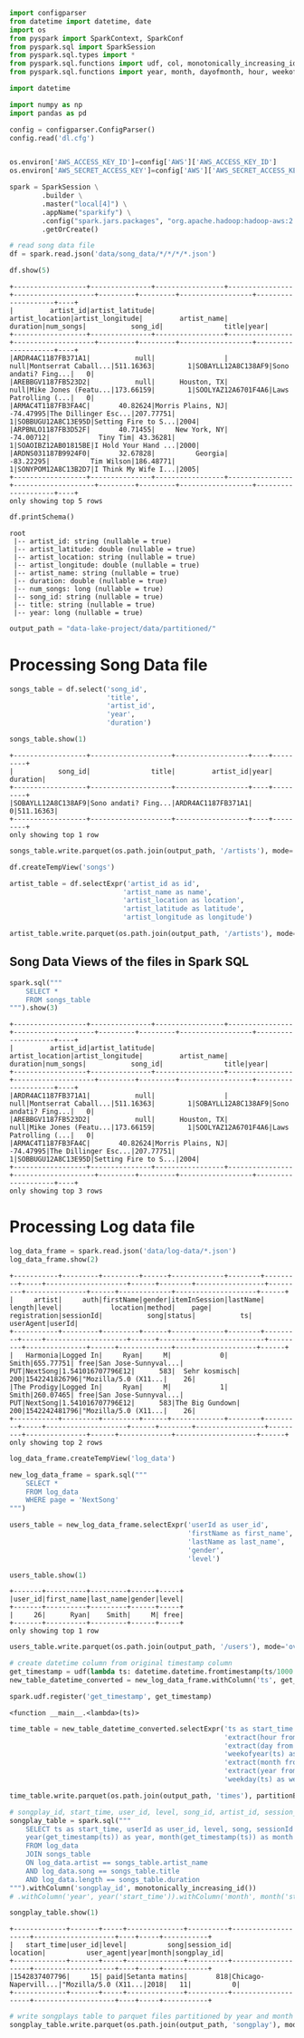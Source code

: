 ```python
import configparser
from datetime import datetime, date
import os
from pyspark import SparkContext, SparkConf
from pyspark.sql import SparkSession
from pyspark.sql.types import *
from pyspark.sql.functions import udf, col, monotonically_increasing_id
from pyspark.sql.functions import year, month, dayofmonth, hour, weekofyear, date_format

import datetime

import numpy as np
import pandas as pd

config = configparser.ConfigParser()
config.read('dl.cfg')


os.environ['AWS_ACCESS_KEY_ID']=config['AWS']['AWS_ACCESS_KEY_ID']
os.environ['AWS_SECRET_ACCESS_KEY']=config['AWS']['AWS_SECRET_ACCESS_KEY']
```


```python
spark = SparkSession \
        .builder \
        .master("local[4]") \
        .appName("sparkify") \
        .config("spark.jars.packages", "org.apache.hadoop:hadoop-aws:2.7.0") \
        .getOrCreate()
```


```python
# read song data file
df = spark.read.json('data/song_data/*/*/*/*.json')
```


```python
df.show(5)
```

    +------------------+---------------+-----------------+----------------+--------------------+---------+---------+------------------+--------------------+----+
    |         artist_id|artist_latitude|  artist_location|artist_longitude|         artist_name| duration|num_songs|           song_id|               title|year|
    +------------------+---------------+-----------------+----------------+--------------------+---------+---------+------------------+--------------------+----+
    |ARDR4AC1187FB371A1|           null|                 |            null|Montserrat Caball...|511.16363|        1|SOBAYLL12A8C138AF9|Sono andati? Fing...|   0|
    |AREBBGV1187FB523D2|           null|      Houston, TX|            null|Mike Jones (Featu...|173.66159|        1|SOOLYAZ12A6701F4A6|Laws Patrolling (...|   0|
    |ARMAC4T1187FB3FA4C|       40.82624|Morris Plains, NJ|       -74.47995|The Dillinger Esc...|207.77751|        1|SOBBUGU12A8C13E95D|Setting Fire to S...|2004|
    |ARPBNLO1187FB3D52F|       40.71455|     New York, NY|       -74.00712|            Tiny Tim| 43.36281|        1|SOAOIBZ12AB01815BE|I Hold Your Hand ...|2000|
    |ARDNS031187B9924F0|       32.67828|          Georgia|       -83.22295|          Tim Wilson|186.48771|        1|SONYPOM12A8C13B2D7|I Think My Wife I...|2005|
    +------------------+---------------+-----------------+----------------+--------------------+---------+---------+------------------+--------------------+----+
    only showing top 5 rows
    



```python
df.printSchema()
```

    root
     |-- artist_id: string (nullable = true)
     |-- artist_latitude: double (nullable = true)
     |-- artist_location: string (nullable = true)
     |-- artist_longitude: double (nullable = true)
     |-- artist_name: string (nullable = true)
     |-- duration: double (nullable = true)
     |-- num_songs: long (nullable = true)
     |-- song_id: string (nullable = true)
     |-- title: string (nullable = true)
     |-- year: long (nullable = true)
    



```python
output_path = "data-lake-project/data/partitioned/"
```

# Processing Song Data file


```python
songs_table = df.select('song_id', 
                        'title', 
                        'artist_id', 
                        'year', 
                        'duration')
```


```python
songs_table.show(1)
```

    +------------------+--------------------+------------------+----+---------+
    |           song_id|               title|         artist_id|year| duration|
    +------------------+--------------------+------------------+----+---------+
    |SOBAYLL12A8C138AF9|Sono andati? Fing...|ARDR4AC1187FB371A1|   0|511.16363|
    +------------------+--------------------+------------------+----+---------+
    only showing top 1 row
    



```python
songs_table.write.parquet(os.path.join(output_path, '/artists'), mode='overwrite', partitionBy=('year', 'artist_id'))
```


```python
df.createTempView('songs')
```


```python
artist_table = df.selectExpr('artist_id as id', 
                            'artist_name as name', 
                            'artist_location as location', 
                            'artist_latitude as latitude', 
                            'artist_longitude as longitude')
```


```python
artist_table.write.parquet(os.path.join(output_path, '/artists'), mode='overwrite')
```

## Song Data Views of the files in Spark SQL


```python
spark.sql("""
    SELECT *
    FROM songs_table
""").show(3)
```

    +------------------+---------------+-----------------+----------------+--------------------+---------+---------+------------------+--------------------+----+
    |         artist_id|artist_latitude|  artist_location|artist_longitude|         artist_name| duration|num_songs|           song_id|               title|year|
    +------------------+---------------+-----------------+----------------+--------------------+---------+---------+------------------+--------------------+----+
    |ARDR4AC1187FB371A1|           null|                 |            null|Montserrat Caball...|511.16363|        1|SOBAYLL12A8C138AF9|Sono andati? Fing...|   0|
    |AREBBGV1187FB523D2|           null|      Houston, TX|            null|Mike Jones (Featu...|173.66159|        1|SOOLYAZ12A6701F4A6|Laws Patrolling (...|   0|
    |ARMAC4T1187FB3FA4C|       40.82624|Morris Plains, NJ|       -74.47995|The Dillinger Esc...|207.77751|        1|SOBBUGU12A8C13E95D|Setting Fire to S...|2004|
    +------------------+---------------+-----------------+----------------+--------------------+---------+---------+------------------+--------------------+----+
    only showing top 3 rows
    


# Processing Log data file


```python
log_data_frame = spark.read.json('data/log-data/*.json')
log_data_frame.show(2)
```

    +-----------+---------+---------+------+-------------+--------+---------+-----+--------------------+------+--------+-----------------+---------+---------------+------+-------------+--------------------+------+
    |     artist|     auth|firstName|gender|itemInSession|lastName|   length|level|            location|method|    page|     registration|sessionId|           song|status|           ts|           userAgent|userId|
    +-----------+---------+---------+------+-------------+--------+---------+-----+--------------------+------+--------+-----------------+---------+---------------+------+-------------+--------------------+------+
    |   Harmonia|Logged In|     Ryan|     M|            0|   Smith|655.77751| free|San Jose-Sunnyval...|   PUT|NextSong|1.541016707796E12|      583|  Sehr kosmisch|   200|1542241826796|"Mozilla/5.0 (X11...|    26|
    |The Prodigy|Logged In|     Ryan|     M|            1|   Smith|260.07465| free|San Jose-Sunnyval...|   PUT|NextSong|1.541016707796E12|      583|The Big Gundown|   200|1542242481796|"Mozilla/5.0 (X11...|    26|
    +-----------+---------+---------+------+-------------+--------+---------+-----+--------------------+------+--------+-----------------+---------+---------------+------+-------------+--------------------+------+
    only showing top 2 rows
    



```python
log_data_frame.createTempView('log_data')
```


```python
new_log_data_frame = spark.sql("""
    SELECT *
    FROM log_data
    WHERE page = 'NextSong'
""")
```


```python
users_table = new_log_data_frame.selectExpr('userId as user_id', 
                                            'firstName as first_name', 
                                            'lastName as last_name', 
                                            'gender', 
                                            'level')
```


```python
users_table.show(1)
```

    +-------+----------+---------+------+-----+
    |user_id|first_name|last_name|gender|level|
    +-------+----------+---------+------+-----+
    |     26|      Ryan|    Smith|     M| free|
    +-------+----------+---------+------+-----+
    only showing top 1 row
    



```python
users_table.write.parquet(os.path.join(output_path, '/users'), mode='overwrite')
```


```python
# create datetime column from original timestamp column
get_timestamp = udf(lambda ts: datetime.datetime.fromtimestamp(ts/1000.0), TimestampType())
new_table_datetime_converted = new_log_data_frame.withColumn('ts', get_timestamp(new_log_data_frame.ts)).fillna(0)
```


```python
spark.udf.register('get_timestamp', get_timestamp)
```




    <function __main__.<lambda>(ts)>




```python
time_table = new_table_datetime_converted.selectExpr('ts as start_time', 
                                                     'extract(hour from ts) as hour',
                                                     'extract(day from ts) as day', 
                                                     'weekofyear(ts) as week', 
                                                     'extract(month from ts) as month', 
                                                     'extract(year from ts) as year', 
                                                     'weekday(ts) as weekday')
```


```python
time_table.write.parquet(os.path.join(output_path, 'times'), partitionBy=('year', 'month'))
```


```python
# songplay_id, start_time, user_id, level, song_id, artist_id, session_id, location, user_agent
songplay_table = spark.sql("""
    SELECT ts as start_time, userId as user_id, level, song, sessionId as session_id, location, userAgent as user_agent, 
    year(get_timestamp(ts)) as year, month(get_timestamp(ts)) as month
    FROM log_data
    JOIN songs_table
    ON log_data.artist == songs_table.artist_name
    AND log_data.song == songs_table.title
    AND log_data.length == songs_table.duration
""").withColumn('songplay_id', monotonically_increasing_id())
# .withColumn('year', year('start_time')).withColumn('month', month('start_time'))
```


```python
songplay_table.show(1)
```

    +-------------+-------+-----+--------------+----------+--------------------+--------------------+----+-----+-----------+
    |   start_time|user_id|level|          song|session_id|            location|          user_agent|year|month|songplay_id|
    +-------------+-------+-----+--------------+----------+--------------------+--------------------+----+-----+-----------+
    |1542837407796|     15| paid|Setanta matins|       818|Chicago-Napervill...|"Mozilla/5.0 (X11...|2018|   11|          0|
    +-------------+-------+-----+--------------+----------+--------------------+--------------------+----+-----+-----------+
    



```python
# write songplays table to parquet files partitioned by year and month
songplay_table.write.parquet(os.path.join(output_path, 'songplay'), mode='overwrite', partitionBy=('year', 'month'))
```
